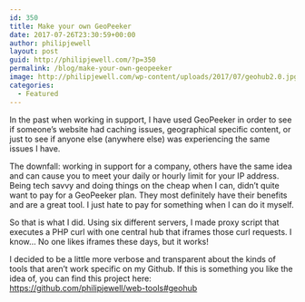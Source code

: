 ```yaml
---
id: 350
title: Make your own GeoPeeker
date: 2017-07-26T23:30:59+00:00
author: philipjewell
layout: post
guid: http://philipjewell.com/?p=350
permalink: /blog/make-your-own-geopeeker
image: http://philipjewell.com/wp-content/uploads/2017/07/geohub2.0.jpg
categories:
  - Featured
---
```

In the past when working in support, I have used GeoPeeker in order to see if someone&#8217;s website had caching issues, geographical specific content, or just to see if anyone else (anywhere else) was experiencing the same issues I have.

The downfall: working in support for a company, others have the same idea and can cause you to meet your daily or hourly limit for your IP address. Being tech savvy and doing things on the cheap when I can, didn&#8217;t quite want to pay for a GeoPeeker plan. They most definitely have their benefits and are a great tool. I just hate to pay for something when I can do it myself.

So that is what I did. Using six different servers, I made proxy script that executes a PHP curl with one central hub that iframes those curl requests. I know&#8230; No one likes iframes these days, but it works!

I decided to be a little more verbose and transparent about the kinds of tools that aren&#8217;t work specific on my Github. If this is something you like the idea of, you can find this project here:  
https://github.com/philipjewell/web-tools#geohub

<div class="github-widget" data-repo="philipjewell/web-tools">
</div>